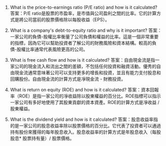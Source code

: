 

1. What is the price-to-earnings ratio (P/E ratio) and how is it calculated?
答案：P/E ratio是股票的市盈率，是市值與公司盈利之間的比率。它的計算方式是將公司當前的股票價格除以每股收益（EPS）。

2. What is a company's debt-to-equity ratio and why is it important?
答案：一家公司的負債-股權比率衡量了公司負債和權益的比率。這是一個非常重要的指標，因為它可以幫助投資者了解公司的財務風險和資本結構。較高的負債-股權比率通常代表風險更高的公司。

3. What is free cash flow and how is it calculated?
答案：自由現金流是指一家公司的現金流入和流出之間的差額，不包括任何投資和融資活動。優秀的自由現金流通常意味著公司可以支持更多的增長和投資，並且有能力支付股息和回購股份。自由現金流的計算方式是凈現金流 - 財務投資。

4. What is return on equity (ROE) and how is it calculated?
答案：資本回報率（ROE）是指一家公司的凈收益除以股東權益的百分比。ROE指標可以指示一家公司有多好地使用了其股東貢獻的資本資產。ROE的計算方式是凈收益 / 股東權益。

5. What is the dividend yield and how is it calculated?
答案：股息收益率指的是一家公司的股息收益率除以股票價格的百分比。它代表了投資者可以通過持有股份來獲得的每年股息收入。股息收益率的計算方式是年股息收入（每股股息* 股票持有量）/ 股票價格。